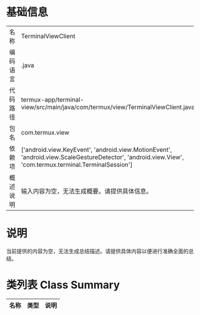 # 基础信息

|      |      |
|------|------|
| 名称 | TerminalViewClient |
| 编码语言 | .java |
| 代码路径 | termux-app/terminal-view/src/main/java/com/termux/view/TerminalViewClient.java |
| 包名 | com.termux.view |
| 依赖项 | ['android.view.KeyEvent', 'android.view.MotionEvent', 'android.view.ScaleGestureDetector', 'android.view.View', 'com.termux.terminal.TerminalSession'] |
| 概述说明 | 输入内容为空，无法生成概要。请提供具体信息。 |

# 说明

当前提供的内容为空，无法生成总结描述。请提供具体内容以便进行准确全面的总结。

# 类列表 Class Summary

| 名称   | 类型  | 说明 |
|-------|------|-------------|




